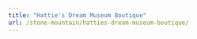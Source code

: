```yaml
---
title: "Hattie's Dream Museum Boutique"
url: /stone-mountain/hatties-dream-museum-boutique/
---
```

